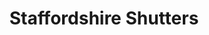---
title: "Staffordshire Shutters"
url: /eccleshall/staffordshire-shutters/
shop: interior decoration
---